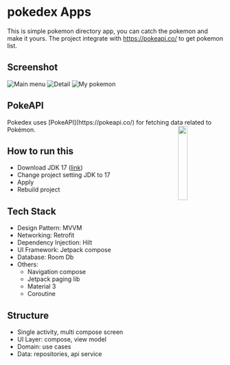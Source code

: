 # pokedex Apps
This is simple pokemon directory app, you can catch the pokemon and make it yours.
The project integrate with https://pokeapi.co/ to get pokemon list.

## Screenshot
![Main menu](images/pokedex.png)
![Detail](images/detail.png)
![My pokemon](images/mypokemon.png)

## PokeAPI

<div>
Pokedex uses [PokeAPI](https://pokeapi.co/) for fetching data related to Pokémon.

<img src="https://user-images.githubusercontent.com/24237865/83422649-d1b1d980-a464-11ea-8c91-a24fdf89cd6b.png" align="right" width="21%"/>
</div>

## How to run this 
- Download JDK 17 ([link](https://www.oracle.com/java/technologies/javase/jdk17-archive-downloads.html))
- Change project setting JDK to 17
- Apply
- Rebuild project

## Tech Stack
- Design Pattern: MVVM
- Networking: Retrofit
- Dependency Injection: Hilt
- UI Framework: Jetpack compose
- Database: Room Db
- Others:
  - Navigation compose
  - Jetpack paging lib
  - Material 3
  - Coroutine

## Structure
- Single activity, multi compose screen
- UI Layer: compose, view model
- Domain: use cases
- Data: repositories, api service
